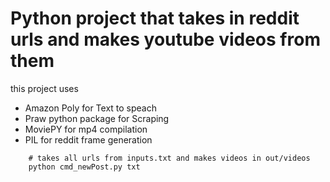 # Python project that takes in reddit urls and makes youtube videos from them

this project uses

- Amazon Poly for Text to speach
- Praw python package for Scraping
- MoviePY for mp4 compilation
- PIL for reddit frame generation

```
    # takes all urls from inputs.txt and makes videos in out/videos
    python cmd_newPost.py txt

```